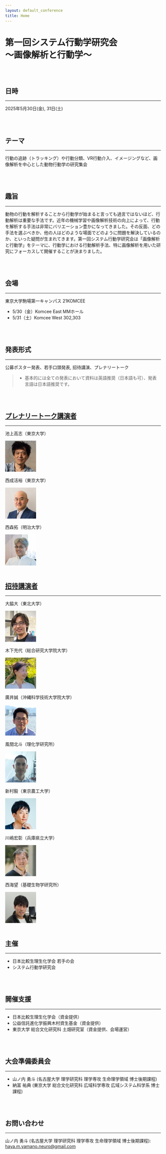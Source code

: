 ```yaml
---
layout: default_conference
title: Home
---
```

# 第一回システム行動学研究会 <br> 〜画像解析と行動学〜

<br>
<br>

## 日時
***
2025年5月30日(金), 31日(土)

<br>
<br>

## テーマ
***
行動の追跡（トラッキング）や行動分類、VR行動介入、イメージングなど、画像解析を中心とした動物行動学の研究集会

<br>
<br>

## 趣旨
***
動物の行動を解析することから行動学が始まると言っても過言ではないほど、行動解析は重要な手法です。近年の機械学習や画像解析技術の向上によって、行動を解析する手法は非常にバリエーション豊かになってきました。その反面、どの手法を選ぶべきか、他の人はどのような場面でどのように問題を解決しているのか、といった疑問が生まれてきます。第一回システム行動学研究会は「画像解析と行動学」をテーマに、行動学における行動解析手法、特に画像解析を用いた研究にフォーカスして開催することが決まりました。

<br>
<br>

## 会場
***
東京大学駒場第一キャンパス 21KOMCEE
  - 5/30（金）Komcee East MMホール
  - 5/31（土）Komcee West 302,303

<br>
<br>


## 発表形式
***
公募ポスター発表、若手口頭発表, 招待講演、プレナリートーク

> - 基本的には全ての発表において資料は英語推奨（日本語も可）、発表言語は日本語推奨です。

<br>
<br>

## [プレナリートーク講演者](/conference01_invited_talk.md)  
***

池上高志（東京大学）

<img src="/event_01/images/ikegami.jpg" width="100px">  

<br>

西成活裕（東京大学）　　

<img src="/event_01/images/nishinari.jpeg" width="100px">  

<br>

西森拓（明治大学）　　

<img src="/event_01/images/nishimori.png" width="100px">  


<br>
<br>

## [招待講演者](/conference01_plenary_talk.md)

***
大脇大（東北大学）  

<img src="/event_01/images/owaki.png" width="100px">  

<br>

木下充代（総合研究大学院大学）  

<img src="/event_01/images/kinoshita.png" width="100px">  

<br>

廣井誠（沖縄科学技術大学院大学）  

<img src="/event_01/images/hiroi.jpg" width="100px">  

<br>

風間北斗（理化学研究所）  

<img src="/event_01/images/kazama.jpg" width="100px">  

<br>

新村毅（東京農工大学）  

<img src="/event_01/images/shinmura.jpg" width="100px">  

<br>

川嶋宏彰（兵庫県立大学）  

<img src="/event_01/images/kawashima.png" width="100px">  

<br>

西海望（基礎生物学研究所）   

<img src="/event_01/images/nishiumi.png" width="100px">  

<br>
<br>

## 主催
***
- 日本比較生理生化学会 若手の会
- システム行動学研究会

<br>
<br>

## 開催支援
***
- 日本比較生理生化学会（資金提供）
- 公益信託進化学振興木村資生基金（資金提供）
- 東京大学 総合文化研究科 土畑研究室（資金提供、会場運営）

<br>
<br>

## 大会準備委員会
***
- 山ノ内 勇斗 (名古屋大学 理学研究科 理学専攻 生命理学領域 博士後期課程)
- 納富 祐典 (東京大学 総合文化研究科 広域科学専攻 広域システム科学系 博士課程)

<br>
<br>

## お問い合わせ
***

山ノ内 勇斗 (名古屋大学 理学研究科 理学専攻 生命理学領域 博士後期課程): haya.m.yamano.neuro@gmail.com
